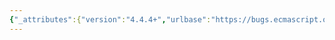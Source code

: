 ```yaml
---
{"_attributes":{"version":"4.4.4+","urlbase":"https://bugs.ecmascript.org/","maintainer":"dherman@mozilla.com"},"bug":{"bug_id":677,"creation_ts":"2012-09-29 14:12:00 -0700","short_desc":"15.13.7.4 GetValueFromBuffer pointer points invalid section","delta_ts":"2013-07-15 17:04:21 -0700","product":"Draft for 6th Edition","component":"editorial issue","version":"Rev 10: September 27, 2012 Draft","rep_platform":"All","op_sys":"All","bug_status":"RESOLVED","resolution":"FIXED","priority":"Normal","bug_severity":"enhancement","everconfirmed":true,"reporter":{"uid":"utatane.tea","name":"Yusuke Suzuki"},"assigned_to":{"uid":"allen","name":"Allen Wirfs-Brock"},"long_desc":[{"commentid":1794,"comment_count":0,"who":{"uid":"utatane.tea","name":"Yusuke Suzuki"},"bug_when":"2012-09-29 14:12:51 -0700","thetext":"In section 15.13.7.4 step 5,\n\n> calling the GetValueFromBuffer internal operation (2.5.2)\n\nBut 2.5.2 is not GetValueFromBuffer section, 15.13.6.5.2 is valid."},{"commentid":4291,"comment_count":1,"who":{"uid":"allen","name":"Allen Wirfs-Brock"},"bug_when":"2013-06-23 13:25:16 -0700","thetext":"fixed in rev 16 editor's draft"},{"commentid":4504,"comment_count":2,"who":{"uid":"allen","name":"Allen Wirfs-Brock"},"bug_when":"2013-07-15 17:04:21 -0700","thetext":"fixed in rev16 draft.  July 15, 2013"}]}}
---
```

